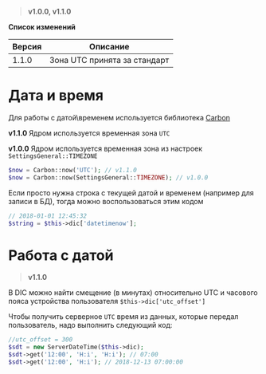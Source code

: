 > **v1.0.0, v1.1.0**

**Список изменений**

Версия | Описание
--- | ---
1.1.0 | Зона UTC принята за стандарт

# Дата и время
Для работы с датой\временем используется библиотека [Carbon](http://carbon.nesbot.com)

**v1.1.0** Ядром используется временная зона `UTC`

**v1.0.0** Ядром используется временная зона из настроек `SettingsGeneral::TIMEZONE`

```php
$now = Carbon::now('UTC'); // v1.1.0
$now = Carbon::now(SettingsGeneral::TIMEZONE); // v1.0.0
```

Если просто нужна строка с текущей датой и временем (например для записи в БД), тогда можно воспользоваться этим кодом
```php
// 2018-01-01 12:45:32
$string = $this->dic['datetimenow'];
```

# Работа с датой
> **v1.1.0**

В DIC можно найти смещение (в минутах) относительно UTC и часового пояса устройства пользователя `$this->dic['utc_offset']`

Чтобы получить серверное `UTC` время из данных, которые передал пользователь, надо выполнить следующий код:
```php
//utc_offset = 300
$sdt = new ServerDateTime($this->dic);
$sdt->get('12:00', 'H:i', 'H:i'); // 07:00
$sdt->get('12:00', 'H:i'); // 2018-12-13 07:00:00
```